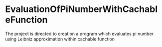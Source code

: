 # EvaluationOfPiNumberWithCachableFunction
The project is directed to creation a program which evaluates pi number using Leibniz approximation within cachable function
